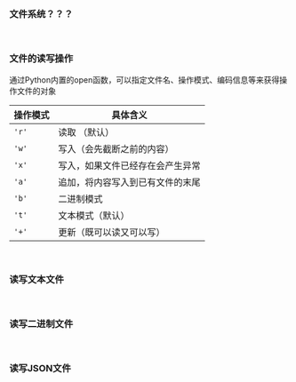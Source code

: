 ### 文件系统？？？
<br/>

### 文件的读写操作
通过Python内置的open函数，可以指定文件名、操作模式、编码信息等来获得操作文件的对象

| 操作模式 | 具体含义                         |
| -------- | -------------------------------- |
| `'r'`    | 读取 （默认）                    |
| `'w'`    | 写入（会先截断之前的内容）       |
| `'x'`    | 写入，如果文件已经存在会产生异常 |
| `'a'`    | 追加，将内容写入到已有文件的末尾 |
| `'b'`    | 二进制模式                       |
| `'t'`    | 文本模式（默认）                 |
| `'+'`    | 更新（既可以读又可以写）         |

<br/>

### 读写文本文件

<br/>


### 读写二进制文件

<br/>

### 读写JSON文件
